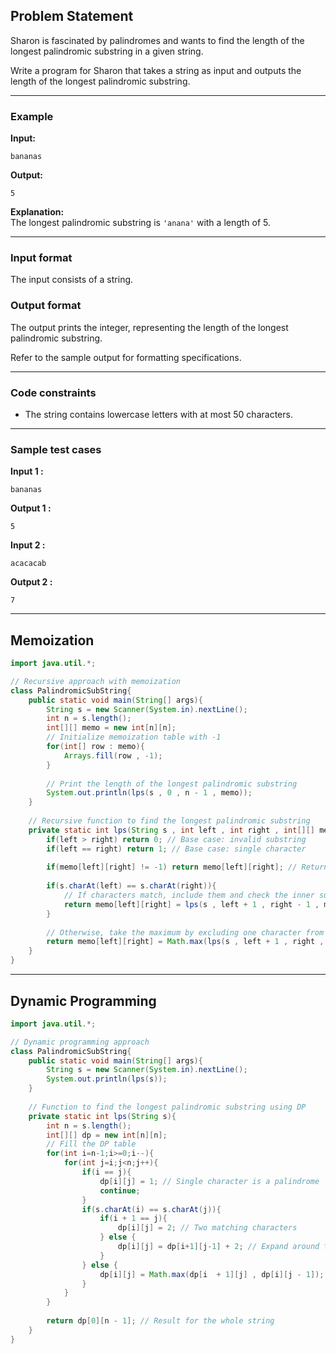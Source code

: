 ## Problem Statement

Sharon is fascinated by palindromes and wants to find the length of the longest palindromic substring in a given string.

Write a program for Sharon that takes a string as input and outputs the length of the longest palindromic substring.

---

### Example

**Input:**
```
bananas
```
**Output:** 
```
5
```
**Explanation:**  
The longest palindromic substring is `'anana'` with a length of 5.

---

### Input format

The input consists of a string.

### Output format

The output prints the integer, representing the length of the longest palindromic substring.

Refer to the sample output for formatting specifications.

---

### Code constraints

- The string contains lowercase letters with at most 50 characters.

---

### Sample test cases

**Input 1 :**
```
bananas
```
**Output 1 :**
```
5
```

**Input 2 :**
```
acacacab
```
**Output 2 :**
```
7
```

---

## Memoization

```java
import java.util.*;

// Recursive approach with memoization
class PalindromicSubString{
    public static void main(String[] args){
        String s = new Scanner(System.in).nextLine();
        int n = s.length();
        int[][] memo = new int[n][n];
        // Initialize memoization table with -1
        for(int[] row : memo){
            Arrays.fill(row , -1);
        }
        
        // Print the length of the longest palindromic substring
        System.out.println(lps(s , 0 , n - 1 , memo));
    }
    
    // Recursive function to find the longest palindromic substring
    private static int lps(String s , int left , int right , int[][] memo){
        if(left > right) return 0; // Base case: invalid substring
        if(left == right) return 1; // Base case: single character
        
        if(memo[left][right] != -1) return memo[left][right]; // Return if already computed
        
        if(s.charAt(left) == s.charAt(right)){
            // If characters match, include them and check the inner substring
            return memo[left][right] = lps(s , left + 1 , right - 1 , memo) + 2;
        }
        
        // Otherwise, take the maximum by excluding one character from either end
        return memo[left][right] = Math.max(lps(s , left + 1 , right , memo) , lps(s , left , right - 1 , memo));
    }
}
```

---
## Dynamic Programming

```java
import java.util.*;

// Dynamic programming approach
class PalindromicSubString{
    public static void main(String[] args){
        String s = new Scanner(System.in).nextLine();
        System.out.println(lps(s));
    }
    
    // Function to find the longest palindromic substring using DP
    private static int lps(String s){
        int n = s.length();
        int[][] dp = new int[n][n];
        // Fill the DP table
        for(int i=n-1;i>=0;i--){
            for(int j=i;j<n;j++){
                if(i == j){
                    dp[i][j] = 1; // Single character is a palindrome
                    continue;
                }
                if(s.charAt(i) == s.charAt(j)){
                    if(i + 1 == j){
                        dp[i][j] = 2; // Two matching characters
                    } else {
                        dp[i][j] = dp[i+1][j-1] + 2; // Expand around the center
                    }
                } else {
                    dp[i][j] = Math.max(dp[i  + 1][j] , dp[i][j - 1]); // Exclude one end
                }
            }
        }
        
        return dp[0][n - 1]; // Result for the whole string
    }
}
```